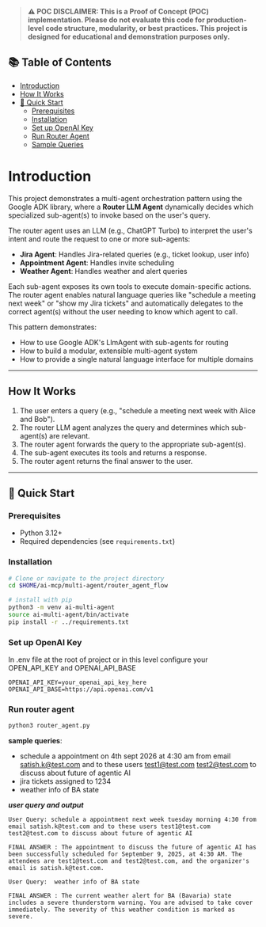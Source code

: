 > **⚠️ POC DISCLAIMER: This is a Proof of Concept (POC) implementation. Please do not evaluate this code for production-level code structure, modularity, or best practices. This project is designed for educational and demonstration purposes only.**

## 📚 Table of Contents

- [Introduction](#introduction)
- [How It Works](#how-it-works)
- [🚀 Quick Start](#-quick-start)
  - [Prerequisites](#prerequisites)
  - [Installation](#installation)
  - [Set up OpenAI Key](#set-up-openai-key)
  - [Run Router Agent](#run-router-agent)
  - [Sample Queries](#sample-queries)


# Introduction

This project demonstrates a multi-agent orchestration pattern using the Google ADK library, where a **Router LLM Agent** dynamically decides which specialized sub-agent(s) to invoke based on the user's query.

The router agent uses an LLM (e.g., ChatGPT Turbo) to interpret the user's intent and route the request to one or more sub-agents:

- **Jira Agent**: Handles Jira-related queries (e.g., ticket lookup, user info)
- **Appointment Agent**: Handles invite scheduling
- **Weather Agent**: Handles weather and alert queries

Each sub-agent exposes its own tools to execute domain-specific actions. The router agent enables natural language queries like "schedule a meeting next week" or "show my Jira tickets" and automatically delegates to the correct agent(s) without the user needing to know which agent to call.

This pattern demonstrates:
- How to use Google ADK's LlmAgent with sub-agents for routing
- How to build a modular, extensible multi-agent system
- How to provide a single natural language interface for multiple domains

---

## How It Works

1. The user enters a query (e.g., "schedule a meeting next week with Alice and Bob").
2. The router LLM agent analyzes the query and determines which sub-agent(s) are relevant.
3. The router agent forwards the query to the appropriate sub-agent(s).
4. The sub-agent executes its tools and returns a response.
5. The router agent returns the final answer to the user.

---


## 🚀 Quick Start

### Prerequisites

- Python 3.12+
- Required dependencies (see `requirements.txt`)

### Installation 

```bash
# Clone or navigate to the project directory
cd $HOME/ai-mcp/multi-agent/router_agent_flow

# install with pip
python3 -m venv ai-multi-agent
source ai-multi-agent/bin/activate
pip install -r ../requirements.txt

```

### Set up OpenAI Key
In .env file at the root of project or in this level configure your OPEN_API_KEY and OPENAI_API_BASE
```
OPENAI_API_KEY=your_openai_api_key_here
OPENAI_API_BASE=https://api.openai.com/v1
```

### Run router agent

```bash
python3 router_agent.py
```

**sample queries**:
- schedule a appointment on 4th sept 2026 at 4:30 am  from email satish.k@test.com and to these users test1@test.com test2@test.com to discuss about future of agentic AI
- jira tickets assigned to 1234
- weather info of BA state

***user query and output***
```
User Query: schedule a appointment next week tuesday morning 4:30 from email satish.k@test.com and to these users test1@test.com test2@test.com to discuss about future of agentic AI

FINAL ANSWER : The appointment to discuss the future of agentic AI has been successfully scheduled for September 9, 2025, at 4:30 AM. The attendees are test1@test.com and test2@test.com, and the organizer's email is satish.k@test.com.

User Query:  weather info of BA state

FINAL ANSWER : The current weather alert for BA (Bavaria) state includes a severe thunderstorm warning. You are advised to take cover immediately. The severity of this weather condition is marked as severe.

```